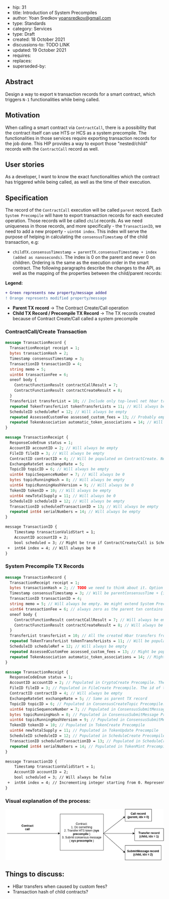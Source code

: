 - hip: 31
- title: Introduction of System Precompiles
- author: Yoan Sredkov <yoansredkov@gmail.com>
- type: Standards
- category: Services
- type: Draft
- created: 18 October 2021
- discussions-to: TODO LINK
- updated: 19 October 2021
- requires:
- replaces:
- superseded-by:

## Abstract

Design a way to export `N` transaction records for a smart contract, which triggers `N-1` functionalities
while being called. 

## Motivation

When calling a smart contract via `ContractCall`, there is a possibility that the contract itself can use HTS or HCS
as a system precompile. The functionalities in those services require exporting transaction records for the job done.
This HIP provides a way to export those "nested/child" records with the `ContractCall` record as well.

## User stories

As a developer, I want to know the exact functionalities which the contract has triggered while being called, as well
as the time of their execution.

## Specification
The record of the `ContractCall` execution will be called `parent` record.
Each `System Precompile` will have to export transaction records for each executed operation. Those records will be called `child` records.
As we need uniqueness in those records, and more specifically - the `TransactionID`, we need to add a new property - `uint64 index`.
This index will serve the purpose of helping in calculating the `consensusTimestamp` of the child transaction, e.g:
- `childTX.consensusTimestamp = parentTX.consensusTimestamp + index (added as nanoseconds)`.
The index is 0 on the parent and never 0 on children. Ordering is the same as the execution order in the smart contract.
The following paragraphs describe the changes to the API, as well as the mapping of the properties between the child/parent records:

**Legend:**
```diff
+ Green represents new property/message added
! Orange represents modified property/message
```
- **Parent TX record** → The Contract Create/Call operation
- **Child TX Record / Precompile TX Record** → The TX records created because of Contract Create/Call called a system precompile

### ContractCall/Create Transaction

```protobuf
message TransactionRecord {
  TransactionReceipt receipt = 1;
  bytes transactionHash = 2;
  Timestamp consensusTimestamp = 3;
  TransactionID transactionID = 4;
  string memo = 5;
  uint64 transactionFee = 6;
  oneof body {
    ContractFunctionResult contractCallResult = 7;
    ContractFunctionResult contractCreateResult = 8;
  }
  TransferList transferList = 10; // Include only top-level net hbar transfers + transaction fee
  repeated TokenTransferList tokenTransferLists = 11; // Will always be empty
  ScheduleID scheduleRef = 12; // Will always be empty
  repeated AssessedCustomFee assessed_custom_fees = 13; // Probably empty, as ContractCall does not have custom fees 
  repeated TokenAssociation automatic_token_associations = 14; // Will always be empty
}
```

```protobuf
message TransactionReceipt {
  ResponseCodeEnum status = 1;
  AccountID accountID = 2; // Will always be empty
  FileID fileID = 3; // Will always be empty
  ContractID contractID = 4; // Will be populated on ContractCreate. Newly created Contract
  ExchangeRateSet exchangeRate = 5; 
  TopicID topicID = 6; // Will always be empty
  uint64 topicSequenceNumber = 7; // Will always be 0
  bytes topicRunningHash = 8; // Will always be empty
  uint64 topicRunningHashVersion = 9; // Will always be 0
  TokenID tokenID = 10; // Will always be empty
  uint64 newTotalSupply = 11; // Will always be 0
  ScheduleID scheduleID = 12; // Will always be empty
  TransactionID scheduledTransactionID = 13; // Will always be empty
  repeated int64 serialNumbers = 14; // Will always be empty
}
```

```diff
message TransactionID {
	Timestamp transactionValidStart = 1;
	AccountID accountID = 2;
	bool scheduled = 3; // Might be true if ContractCreate/Call is Scheduled TX
 +  int64 index = 4; // Will always be 0
}
```

### System Precompile TX Records

```protobuf
message TransactionRecord {
  TransactionReceipt receipt = 1;
  bytes transactionHash = 2; // TODO we need to think about it. Option 1 -> Empty; Option 2 -> See what Scheduled TXns do
  Timestamp consensusTimestamp = 3; // Will be parentConsensusTime + {index} nano
  TransactionID transactionID = 4;
  string memo = 5; // Will always be empty. We might extend System Precompiles to support memo but its not must have
  uint64 transactionFee = 6; // always zero as the parent txn contains aggregated fee
  oneof body { 
    ContractFunctionResult contractCallResult = 7; // Will always be empty
    ContractFunctionResult contractCreateResult = 8; // Will always be empty
  }
  TransferList transferList = 10; // All the created Hbar transfers from the nested/child operations + their respective fees
  repeated TokenTransferList tokenTransferLists = 11; // Will be populated in the case of HTS Transfer System precompile call
  ScheduleID scheduleRef = 12; // Will always be empty 
  repeated AssessedCustomFee assessed_custom_fees = 13; // Might be populated in the case of HTS Transfer System precompile - when a HTS token has custom fees. 
  repeated TokenAssociation automatic_token_associations = 14; // Might be populated in the case of HTS Transfer System Precompile
}
```

```protobuf
message TransactionReceipt {
  ResponseCodeEnum status = 1;
  AccountID accountID = 2; // Populated in CryptoCreate Precompile. The id of the newly created account
  FileID fileID = 3; // Populated in FileCreate Precompile. The id of the newly created file
  ContractID contractID = 4; // Will always be empty
  ExchangeRateSet exchangeRate = 5; // Same as parent TX record
  TopicID topicID = 6; // Populated in ConsensusCreateTopic Precompile. The id of the newly created topic
  uint64 topicSequenceNumber = 7; // Populated in ConsensusSubmitMessage Precompile. The new sequence number of the topic the received the message
  bytes topicRunningHash = 8; // Populated in ConsensusSubmitMessage Precompile
  uint64 topicRunningHashVersion = 9; // Populated in ConsensusSubmitMessage Precompile
  TokenID tokenID = 10; // Populated in TokenCreate Precompile
  uint64 newTotalSupply = 11; // Populated in TokenUpdate Precompile
  ScheduleID scheduleID = 12; // Populated in ScheduleCreate Precompile
  TransactionID scheduledTransactionID = 13; // Populated in ScheduleCreate or Schedule Sign Precompiles
  repeated int64 serialNumbers = 14; // Populated in TokenMint Precompiles
}
```


```diff
message TransactionID {
	Timestamp transactionValidStart = 1;
	AccountID accountID = 2;
	bool scheduled = 3; // Will always be false
 +  int64 index = 4; // Incrementing integer starting from 0. Represents the number of System Precompiles triggered by the parent transaction.
}
```

### Visual explanation of the process:
![Flow](../assets/hip-31/CC%20txn%20record%20design.png)



## Things to discuss:
- HBar transfers when caused by custom fees?
- Transaction hash of child contracts?